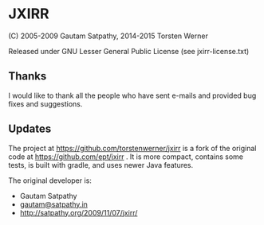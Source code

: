 JXIRR
=====

(C) 2005-2009 Gautam Satpathy, 2014-2015 Torsten Werner

Released under GNU Lesser General Public License (see jxirr-license.txt)

Thanks
------

I would like to thank all the people who have sent e-mails and
provided bug fixes and suggestions.

Updates
-------

The project at https://github.com/torstenwerner/jxirr is a fork of the original code at https://github.com/ept/jxirr .
It is more compact, contains some tests, is built with gradle, and uses newer Java features.

The original developer is:

- Gautam Satpathy
- gautam@satpathy.in
- http://satpathy.org/2009/11/07/jxirr/